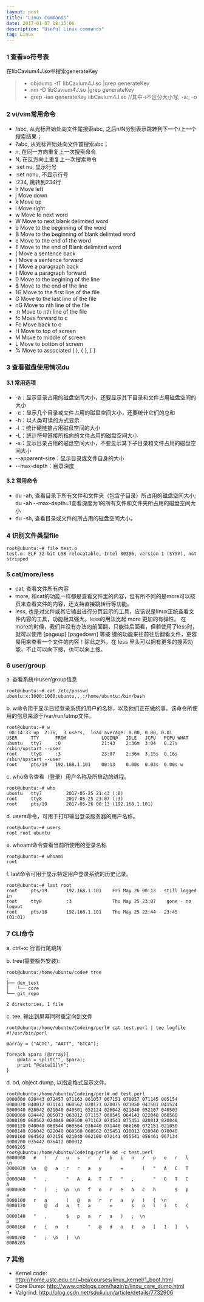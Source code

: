 ```yaml
---
layout: post
title: "Linux Commands"
date: 2017-01-07 18:15:06 
description: "Useful Linux commands"
tag: Linux
---
```


### 1 查看so符号表

在libCavium4J.so中搜索generateKey

>* objdump -tT libCavium4J.so \|grep generateKey
>* nm -D libCavium4J.so  \|grep generateKey
>* grep -iao generateKey libCavium4J.so //其中-i不区分大小写; -a:; -o

### 2 vi/vim常用命令

- /abc, 从光标开始处向文件尾搜索abc, 之后n/N分别表示跳转到下一个/上一个搜索结果；
- ?abc, 从光标开始处向文件首搜索abc；
- n, 在同一方向重复上一次搜索命令 
- N, 在反方向上重复上一次搜索命令 
- :set nu, 显示行号
- :set nonu, 不显示行号
- :234, 跳转到234行
- h Move left
- j Move down
- k Move up
- l Move right
- w Move to next word
- W Move to next blank delimited word
- b Move to the beginning of the word
- B Move to the beginning of blank delimted word
- e Move to the end of the word
- E Move to the end of Blank delimited word
- ( Move a sentence back
- ) Move a sentence forward
- { Move a paragraph back
- } Move a paragraph forward
- 0 Move to the begining of the line
- $ Move to the end of the line
- 1G Move to the first line of the file
- G Move to the last line of the file
- nG Move to nth line of the file
- :n Move to nth line of the file
- fc Move forward to c
- Fc Move back to c
- H Move to top of screen
- M Move to middle of screen
- L Move to botton of screen
- % Move to associated ( ), { }, [ ]

### 3 查看磁盘使用情况du
#### 3.1 常用选项
- -a：显示目录占用的磁盘空间大小，还要显示其下目录和文件占用磁盘空间的大小
- -c：显示几个目录或文件占用的磁盘空间大小，还要统计它们的总和
- -h：以人类可读的方式显示
- -l ：统计硬链接占用磁盘空间的大小
- -L：统计符号链接所指向的文件占用的磁盘空间大小
- -s：显示目录占用的磁盘空间大小，不要显示其下子目录和文件占用的磁盘空间大小
- --apparent-size：显示目录或文件自身的大小
- --max-depth：目录深度

#### 3.2 常用命令
- du -ah, 查看目录下所有文件和文件夹（包含子目录）所占用的磁盘空间大小; du -ah --max-depth=1查看深度为1的所有文件和文件夹所占用的磁盘空间大小
- du -sh, 查看目录或文件的所占用的磁盘空间大小。


### 4 识别文件类型file

	root@ubuntu:~# file test.o
	test.o: ELF 32-bit LSB relocatable, Intel 80386, version 1 (SYSV), not stripped


### 5 cat/more/less

- cat, 查看文件所有内容
- more, 和cat的功能一样都是查看文件里的内容，但有所不同的是more可以按页来查看文件的内容，还支持直接跳转行等功能。
- less, 也是对文件或其它输出进行分页显示的工具，应该说是linux正统查看文件内容的工具，功能极其强大。less的用法比起 more 更加的有弹性。 在more的时候，我们并没有办法向前面翻，只能往后面看，但若使用了less时，就可以使用 [pageup] [pagedown] 等按 键的功能来往前往后翻看文件，更容易用来查看一个文件的内容！除此之外，在 less 里头可以拥有更多的搜索功能，不止可以向下搜，也可以向上搜。

### 6 user/group

a. 查看系统中user/group信息

	root@ubuntu:~# cat /etc/passwd
	ubuntu:x:1000:1000:ubuntu,,,:/home/ubuntu:/bin/bash

b. w命令用于显示已经登录系统的用户的名称，以及他们正在做的事。该命令所使用的信息来源于/var/run/utmp文件。

	root@ubuntu:~# w
	 00:14:33 up  2:36,  3 users,  load average: 0.00, 0.00, 0.01
	USER     TTY      FROM             LOGIN@   IDLE   JCPU   PCPU WHAT
	ubuntu   tty7     :0               21:43    2:36m  3:04   0.27s /sbin/upstart --user
	root     tty8     :3               23:07    2:36m  3.15s  0.16s /sbin/upstart --user
	root     pts/19   192.168.1.101    00:13    0.00s  0.03s  0.00s w

c. who命令查看（登录）用户名称及所启动的进程。

	root@ubuntu:~# who
	ubuntu   tty7         2017-05-25 21:43 (:0)
	root     tty8         2017-05-25 23:07 (:3)
	root     pts/19       2017-05-26 00:13 (192.168.1.101)

d. users命令，可用于打印输出登录服务器的用户名称。

	root@ubuntu:~# users
	root root ubuntu

e. whoami命令查看当前所使用的登录名称

	root@ubuntu:~# whoami
	root

f. last命令可用于显示特定用户登录系统的历史记录。

	root@ubuntu:~# last root
	root     pts/19       192.168.1.101    Fri May 26 00:13   still logged in
	root     tty8         :3               Thu May 25 23:07    gone - no logout
	root     pts/18       192.168.1.101    Thu May 25 22:44 - 23:45  (01:01)


### 7 CLI命令

a. ctrl+x: 行首行尾跳转

b. tree(需要额外安装):

	root@ubuntu:/home/ubuntu/code# tree
	.
	├── dev_test
	│   └── core
	└── git_repo
	
	2 directories, 1 file

c. tee, 输出到屏幕同时重定向到文件

	root@ubuntu:/home/ubuntu/Codeing/perl# cat test.perl | tee logfile
	#!/usr/bin/perl

	@array = ("ACTC", "AATT", "GTCA");

	foreach $para (@array){
	    @data = split("", $para);
	    print "@data[1]\n";
	}

d. od, object dump, 以指定格式显示文件。

	root@ubuntu:/home/ubuntu/Codeing/perl# od test.perl 
	0000000 020443 072457 071163 061057 067151 070057 071145 005154
	0000020 040012 071141 060562 020171 020075 021050 041501 041524
	0000040 026042 021040 040501 052124 026042 021040 052107 040503
	0000060 024442 005073 063012 071157 060545 064143 022040 060560
	0000100 060562 024040 060500 071162 074541 075451 020012 020040
	0000120 040040 060544 060564 036440 071440 066160 072151 021050
	0000140 026042 022040 060560 060562 035451 020012 020040 070040
	0000160 064562 072156 021040 062100 072141 055541 056461 067134
	0000200 035442 076412 000012
	0000205
	root@ubuntu:/home/ubuntu/Codeing/perl# od -c test.perl 
	0000000   #   !   /   u   s   r   /   b   i   n   /   p   e   r   l  \n
	0000020  \n   @   a   r   r   a   y       =       (   "   A   C   T   C
	0000040   "   ,       "   A   A   T   T   "   ,       "   G   T   C   A
	0000060   "   )   ;  \n  \n   f   o   r   e   a   c   h       $   p   a
	0000100   r   a       (   @   a   r   r   a   y   )   {  \n            
	0000120       @   d   a   t   a       =       s   p   l   i   t   (   "
	0000140   "   ,       $   p   a   r   a   )   ;  \n                   p
	0000160   r   i   n   t       "   @   d   a   t   a   [   1   ]   \   n
	0000200   "   ;  \n   }  \n
	0000205


### 7 其他

- Kernel code: http://home.ustc.edu.cn/~boj/courses/linux_kernel/1_boot.html
- Core Dump: http://www.cnblogs.com/hazir/p/linxu_core_dump.html
- Valgrind: http://blog.csdn.net/sduliulun/article/details/7732906

